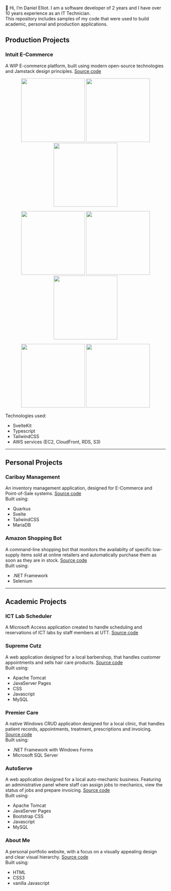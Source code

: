👋 Hi, I’m Daniel Elliot. I am a software developer of 2 years and I have over 10 years experience as an IT Technician.<br>
This repository includes samples of my code that were used to build academic, personal and production applications.

## Production Projects

### Intuit E-Commerce

A WIP E-commerce platform, built using modern open-source technologies and Jamstack design principles. [Source code](/intuit-ecommerce/)

<p align='middle'>
  <img src='/intuit-ecommerce/images/homepage.gif' width='200'>
  <img src='/intuit-ecommerce/images/find-product.gif' width='200'>
  <img src='/intuit-ecommerce/images/shopping-bag.gif' width='200'>
</p>

<p align='middle'>
  <img src='/intuit-ecommerce/images/checkout.gif' width='200'>
  <img src='/intuit-ecommerce/images/admin-dashboard.gif' width='200'>
  <img src='/intuit-ecommerce/images/admin-fulfillment.gif' width='200'>
</p>

<p align='middle'>
  <img src='/intuit-ecommerce/images/admin-modify-product.gif' width='200'>
  <img src='/intuit-ecommerce/images/admin-product-wizard.gif' width='200'>
</p>

Technologies used:

- SvelteKit
- Typescript
- TailwindCSS
- AWS services (EC2, CloudFront, RDS, S3)

---

## Personal Projects

### Caribay Management

An inventory management application, designed for E-Commerce and Point-of-Sale systems. [Source code](/caribay-management/)<br>
Built using:

- Quarkus
- Svelte
- TailwindCSS
- MariaDB

### Amazon Shopping Bot

A command-line shopping bot that monitors the availabilty of specific low-supply items sold at online retailers and automatically purchase them as soon as they are in stock. [Source code](/amazon-shopping-bot/)<br>
Built using:

- .NET Framework
- Selenium

---

## Academic Projects

### ICT Lab Scheduler

A Microsoft Access application created to handle scheduling and reservations of ICT labs by staff members at UTT. [Source code](/ict-lab-scheduler/)

### Supreme Cutz

A web application designed for a local barbershop, that handles customer appointments and sells hair care products. [Source code](/supreme-cutz/)<br>
Built using:

- Apache Tomcat
- JavaServer Pages
- CSS
- Javascript
- MySQL

### Premier Care

A native Windows CRUD application designed for a local clinic, that handles patient records, appointments, treatment, prescriptions and invoicing. [Source code](/premier-care/)<br>
Built using:

- .NET Framework with Windows Forms
- Microsoft SQL Server

### AutoServe

A web application designed for a local auto-mechanic business. Featuring an administrative panel where staff can assign jobs to mechanics, view the status of jobs and prepare invoicing. [Source code](/autoserve/)<br>
Built using:

- Apache Tomcat
- JavaServer Pages
- Bootstrap CSS
- Javascript
- MySQL

### About Me

A personal portfolio website, with a focus on a visually appealing design and clear visual hierarchy. [Source code](/about-me/)<br>
Built using:

- HTML
- CSS3
- vanilla Javascript
